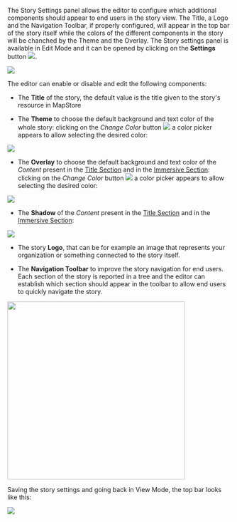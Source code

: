 
 
The Story Settings panel allows the editor to configure which additional components should appear to end users in the story view. The Title, a Logo and the Navigation Toolbar, if properly configured, will appear in the top bar of the story itself while the colors of the different components in the story will be chanched by the Theme and the Overlay.
The Story settings panel is available in Edit Mode and it can be opened by clicking on the **Settings** button <img src="../img/button/setting-button.jpg" class="ms-docbutton"/>.

<img src="../img/story-setting/story-setting-1.jpg" class="ms-docimage" style="max-width:400px"/>

The editor can enable or disable and edit the following components:

* The **Title** of the story, the default value is the title given to the story's resource in MapStore

* The **Theme** to choose the default background and text color of the whole story: clicking on the *Change Color* button <img src="../img/button/color-picker.jpg" class="ms-docbutton"/> a color picker appears to allow selecting the desired color: 

<img src="../img/story-setting/theme.gif" class="ms-docimage"/>

* The **Overlay** to choose the default background and text color of the *Content* present in the [Title Section](title-section.md#content) and in the [Immersive Section](immersive-section.md#content): clicking on the *Change Color* button <img src="../img/button/color-picker.jpg" class="ms-docbutton"/> a color picker appears to allow selecting the desired color:

<img src="../img/story-setting/overlay.gif" class="ms-docimage"/>

* The **Shadow** of the *Content* present in the [Title Section](title-section.md#content) and in the [Immersive Section](immersive-section.md#content):

<img src="../img/story-setting/shadow.gif" class="ms-docimage"/>

* The story **Logo**, that can be for example an image that represents your organization or something connected to the story itself.

* The **Navigation Toolbar** to improve the story navigation for end users. Each section of the story is reported in a tree and the editor can establish which section should appear in the toolbar to allow end users to quickly navigate the story.

<img src="../img/story-setting/enable-navabar.gif" class="ms-docimage" width="400px"/>

Saving the story settings and going back in View Mode, the top bar looks like this:

<img src="../img/story-setting/top-bar-setting.jpg" class="ms-docimage"/>



